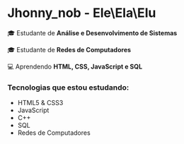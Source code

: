 # Jhonny_nob - Ele\Ela\Elu
🎓 Estudante de **Análise e Desenvolvimento de Sistemas**  

🎓 Estudante de **Redes de Computadores**

💻 Aprendendo **HTML, CSS, JavaScript e SQL**  

### Tecnologias que estou estudando:
- HTML5 & CSS3
- JavaScript
- C++
- SQL
- Redes de Computadores
